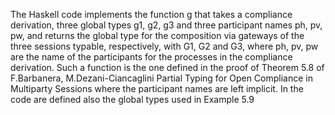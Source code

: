 The Haskell code implements the function g that takes a compliance derivation, three global types g1, g2, g3 and three
participant names ph, pv, pw, and returns the global type for the composition via gateways of the three sessions typable, 
respectively, with G1, G2 and G3, where ph, pv, pw are the name of the participants for the processes in the compliance derivation.
Such a function is the one defined in the proof of Theorem 5.8 of
F.Barbanera, M.Dezani-Ciancaglini  Partial Typing for Open Compliance in Multiparty Sessions
where the participant names are left implicit.
In the code are defined also the global types used in Example 5.9
